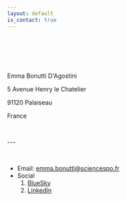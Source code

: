```yaml
---
layout: default
is_contact: true
---
```


<div style="height: 70px;"></div>

Emma Bonutti D'Agostini

5 Avenue Henry le Chatelier

91120 Palaiseau

France

<div style="height: 30px;"></div>
---
<div style="height: 30px;"></div>

* Email: [emma.bonutti@sciencespo.fr](mailto:emma.bonutti@sciencespo.fr)
* Social
  1. [BlueSky](https://bsky.app/profile/emmabonutti.bsky.social)
  2. [LinkedIn](www.linkedin.com/in/emma-bonutti-d-agostini-2b8026231)


<div style="height: 70px;"></div>
